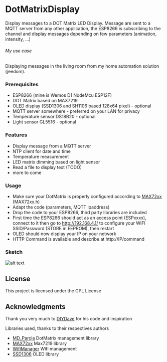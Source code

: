 # DotMatrixDisplay

Display messages to a DOT Matrix LED Display.
Message are sent to a MQTT server from any other application, the ESP8266 is subscribing to the channel and display messages depending on few parameters (animation, intensity, ...)

###### My use case
Displaying messages in the living room from my home automation solution (jeedom).

### Prerequisites

* ESP8266 (mine is Wemos D1 NodeMcu  ESP12F)
* DOT Matrix based on MAX7219
* OLED display (SSD1306 and SH1106 based 128x64 pixel) - optional
* MQTT server somewhere - preferred on your LAN for privacy
* Temperature sensor DS18B20 - optional
* Light sensor GL5516 - optional

### Features
* Display message from a MQTT server
* NTP client for date and time
* Temperature measurement
* LED matrix dimming based on light sensor
* Read a file to display text (TODO)
* more to come

### Usage
* Make sure your DotMatrix is properly configured according to [MAX72xx](https://github.com/MajicDesigns/MD_MAX72XX) (MAX72xx.h)
* Adapt the code (parameters, MQTT ipaddress)
* Drop the code to your ESP8266, third party libraries are included
* First time the ESP8266 should act as an access point (ESPxxxx), connect to it then go to http://192.168.4.1/ to configure your WIFI SSID/Password (STORE in EEPROM), then restart
* OLED should now display your IP on your network
* HTTP Command is available and describe at http://IP/command

### Sketch
![alt text](https://raw.githubusercontent.com/prysme01/DotMatrixDisplay/master/img/sketch.png)

## License

This project is licensed under the GPL License

## Acknowledgments

Thank you very much to [DIYDave](https://github.com/DIYDave/ScrollText-ESP8266) for his code and inspiration 

Libraries used, thanks to their respectives authors
* [MD_Parola](https://github.com/MajicDesigns/MD_Parola) DotMatrix management library
* [MAX72xx](https://github.com/MajicDesigns/MD_MAX72XX) Max7219 library
* [WifiManager](https://github.com/tzapu/WiFiManager) Wifi management
* [SSD1306](https://github.com/squix78/esp8266-oled-ssd1306) OLED library
